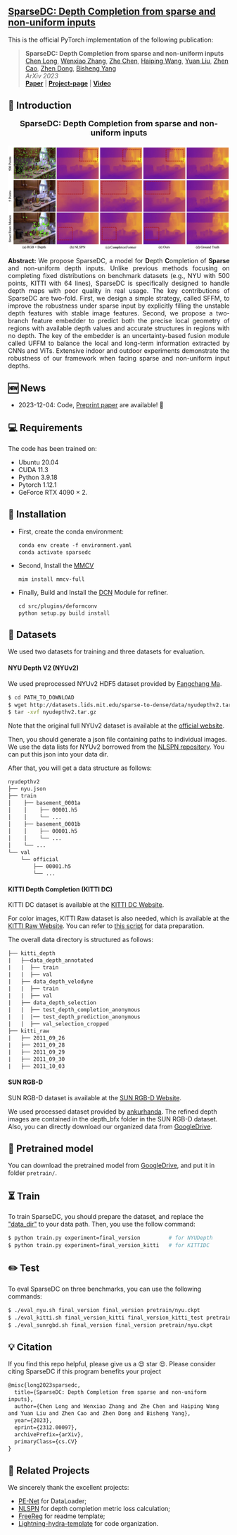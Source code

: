 <h2>
<a href="https://whu-usi3dv.github.io/SparseDC/" target="_blank">SparseDC: Depth Completion from sparse and non-uniform inputs</a>
</h2>

This is the official PyTorch implementation of the following publication:

> **SparseDC: Depth Completion from sparse and non-uniform inputs**<br/>
> [Chen Long](https://chenlong-whu.github.io/), [Wenxiao Zhang](https://github.com/XLechter), [Zhe Chen](https://github.com/ChenZhe-Code), [Haiping Wang](https://hpwang-whu.github.io/), [Yuan Liu](https://liuyuan-pal.github.io/), [Zhen Cao](https://github.com/a4152684), [Zhen Dong](https://dongzhenwhu.github.io/index.html), [Bisheng Yang](https://3s.whu.edu.cn/info/1025/1415.htm)<br/>
> *ArXiv 2023*<br/>
> [**Paper**](https://arxiv.org/pdf/2312.00097) | [**Project-page**]() | [**Video**]()


## 🔭 Introduction
<p align="center" style="font-size:18px">
<strong>SparseDC: Depth Completion from sparse and non-uniform inputs</strong>
</p>
<img src="media/teaser.png" alt="Network" style="zoom:50%;">

<p align="justify">
<strong>Abstract:</strong> We propose SparseDC, a model for <strong>D</strong>epth <strong>C</strong>ompletion of <strong>Sparse</strong> and non-uniform depth inputs. Unlike previous methods focusing on completing fixed distributions on benchmark datasets (e.g., NYU with 500 points, KITTI with 64 lines), SparseDC is specifically designed to handle depth maps with poor quality in real usage.
The key contributions of SparseDC are two-fold.
First, we design a simple strategy, called SFFM, to improve the robustness under sparse input by explicitly filling the unstable depth features with stable image features.
Second, we propose a two-branch feature embedder to predict both the precise local geometry of regions with available depth values and accurate structures in regions with no depth. The key of the embedder is an uncertainty-based fusion module called UFFM to balance the local and long-term information extracted by CNNs and ViTs. Extensive indoor and outdoor experiments demonstrate the robustness of our framework when facing sparse and non-uniform input depths.
</p>

## 🆕 News
- 2023-12-04: Code, [Preprint paper](https://arxiv.org/pdf/2312.00097) are available! 🎉

## 💻 Requirements
The code has been trained on:
- Ubuntu 20.04
- CUDA 11.3
- Python 3.9.18
- Pytorch 1.12.1
- GeForce RTX 4090 $\times$ 2.

## 🔧 Installation
- First, create the conda environment:
  ```
  conda env create -f environment.yaml
  conda activate sparsedc
  ```
- Second, Install the [MMCV](https://mmcv.readthedocs.io/zh-cn/v1.7.0/get_started/installation.html)
  ```
  mim install mmcv-full
  ```
- Finally, Build and Install the [DCN](https://github.com/charlesshang/DCNv2) Module for refiner.
  ```
  cd src/plugins/deformconv
  python setup.py build install
  ```

## 💾 Datasets
We used two datasets for training and three datasets for evaluation.

#### NYU Depth V2 (NYUv2)

We used preprocessed NYUv2 HDF5 dataset provided by [Fangchang Ma](https://github.com/fangchangma/sparse-to-dense).

```bash
$ cd PATH_TO_DOWNLOAD
$ wget http://datasets.lids.mit.edu/sparse-to-dense/data/nyudepthv2.tar.gz
$ tar -xvf nyudepthv2.tar.gz
```
Note that the original full NYUv2 dataset is available at the [official website](https://cs.nyu.edu/~silberman/datasets/nyu_depth_v2.html).


Then, you should generate a json file containing paths to individual images. We use the data lists for NYUv2 borrowed from the [NLSPN repository](https://github.com/zzangjinsun/NLSPN_ECCV20/blob/master/data_json/nyu.json). You can put this json into your data dir.

After that, you will get a data structure as follows:

```
nyudepthv2
├── nyu.json
├── train
│    ├── basement_0001a
│    │    ├── 00001.h5
│    │    └── ...
│    ├── basement_0001b
│    │    ├── 00001.h5
│    │    └── ...
│    └── ...
└── val
    └── official
        ├── 00001.h5
        └── ...
```


#### KITTI Depth Completion (KITTI DC)

KITTI DC dataset is available at the [KITTI DC Website](http://www.cvlibs.net/datasets/kitti/eval_depth.php?benchmark=depth_completion).

For color images, KITTI Raw dataset is also needed, which is available at the [KITTI Raw Website](http://www.cvlibs.net/datasets/kitti/raw_data.php). You can refer to [this script](https://github.com/youmi-zym/CompletionFormer/issues/8#issuecomment-1602302424) for data preparation.

The overall data directory is structured as follows:

```
├── kitti_depth
|   ├──data_depth_annotated
|   |  ├── train
|   |  ├── val
|   ├── data_depth_velodyne
|   |  ├── train
|   |  ├── val
|   ├── data_depth_selection
|   |  ├── test_depth_completion_anonymous
|   |  |── test_depth_prediction_anonymous
|   |  ├── val_selection_cropped
├── kitti_raw
|   ├── 2011_09_26
|   ├── 2011_09_28
|   ├── 2011_09_29
|   ├── 2011_09_30
|   ├── 2011_10_03
```

#### SUN RGB-D

SUN RGB-D dataset is available at the [SUN RGB-D Website](https://rgbd.cs.princeton.edu/).

We used processed dataset provided by [ankurhanda](https://github.com/ankurhanda/sunrgbd-meta-data/tree/master). The refined depth images are contained in the depth_bfx folder in the SUN RGB-D dataset. Also, you can directly download our organized data from [GoogleDrive](https://drive.google.com/drive/folders/1TrukkSDESG2i8MD_l-wet84NvgyaihD-?usp=sharing).

## 🚅 Pretrained model

You can download the pretrained model from [GoogleDrive](https://drive.google.com/drive/folders/1EmTFrqGnnh9a5ZsQ8ydSZC3PK-NeGDlX?usp=sharing), and put it in folder `pretrain/`.

## ⏳ Train

To train SparseDC, you should prepare the dataset, and replace the ["data_dir"](/configs/paths/default.yaml) to your data path. Then, you use the follow command:

```bash
$ python train.py experiment=final_version         # for NYUDepth
$ python train.py experiment=final_version_kitti   # for KITTIDC
```

## ✏️ Test
To eval SparseDC on three benchmarks, you can use the following commands:
```bash
$ ./eval_nyu.sh final_version final_version pretrain/nyu.ckpt
$ ./eval_kitti.sh final_version_kitti final_version_kitti_test pretrain/kitti.ckpt
$ ./eval_sunrgbd.sh final_version final_version pretrain/nyu.ckpt
```

## 💡 Citation
If you find this repo helpful, please give us a 😍 star 😍.
Please consider citing SparseDC if this program benefits your project

```Tex
@misc{long2023sparsedc,
  title={SparseDC: Depth Completion from sparse and non-uniform inputs},
  author={Chen Long and Wenxiao Zhang and Zhe Chen and Haiping Wang and Yuan Liu and Zhen Cao and Zhen Dong and Bisheng Yang},
  year={2023},
  eprint={2312.00097},
  archivePrefix={arXiv},
  primaryClass={cs.CV}
}
```

## 🔗 Related Projects
We sincerely thank the excellent projects:
- [PE-Net](https://github.com/JUGGHM/PENet_ICRA2021) for DataLoader;
- [NLSPN](https://github.com/zzangjinsun/NLSPN_ECCV20#deformable-convolution-v2-dcnv2) for depth completion metric loss calculation;
- [FreeReg](https://github.com/WHU-USI3DV/FreeReg) for readme template;
- [Lightning-hydra-template](https://github.com/ashleve/lightning-hydra-template) for code organization.
